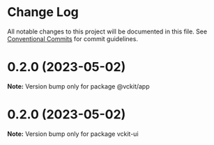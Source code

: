 # Change Log

All notable changes to this project will be documented in this file.
See [Conventional Commits](https://conventionalcommits.org) for commit guidelines.

# 0.2.0 (2023-05-02)

**Note:** Version bump only for package @vckit/app

# 0.2.0 (2023-05-02)

**Note:** Version bump only for package vckit-ui

